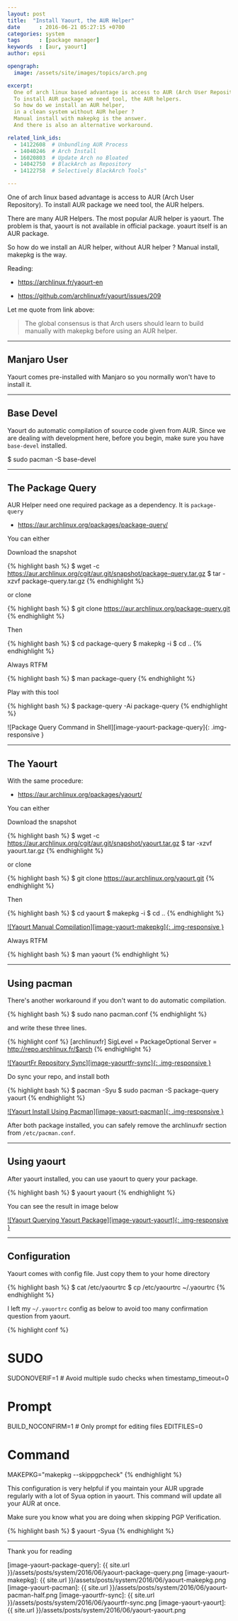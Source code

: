 ```yaml
---
layout: post
title:  "Install Yaourt, the AUR Helper"
date      : 2016-06-21 05:27:15 +0700
categories: system
tags      : [package manager]
keywords  : [aur, yaourt]
author: epsi

opengraph:
  image: /assets/site/images/topics/arch.png

excerpt:
  One of arch linux based advantage is access to AUR (Arch User Repository).
  To install AUR package we need tool, the AUR helpers.
  So how do we install an AUR helper, 
  in a clean system without AUR helper ?
  Manual install with makepkg is the answer.
  And there is also an alternative workaround.

related_link_ids:
  - 14122608  # Unbundling AUR Process 
  - 14040246  # Arch Install
  - 16020803  # Update Arch no Bloated  
  - 14042750  # BlackArch as Repository
  - 14122758  # Selectively BlackArch Tools" 

---
```


One of arch linux based advantage is access to AUR (Arch User Repository).
To install AUR package we need tool, the AUR helpers.

There are many AUR Helpers.
The most popular AUR helper is yaourt.
The problem is that, yaourt is not available in official package.
yoaurt itself is an AUR package.

So how do we install an AUR helper, without AUR helper ?
Manual install, makepkg is the way.

Reading:

* <https://archlinux.fr/yaourt-en>

* <https://github.com/archlinuxfr/yaourt/issues/209>

Let me quote from link above:

> The global consensus is that 
> Arch users should learn to build manually 
> with makepkg before using an AUR helper.

-- -- --

## Manjaro User

Yaourt comes pre-installed with Manjaro so you normally won't have to install it.

-- -- --

## Base Devel

Yaourt do automatic compilation of source code given from AUR.
Since we are dealing with development here, before you begin,
make sure you have <code>base-devel</code> installed.

$ sudo pacman -S base-devel

-- -- --

## The Package Query

AUR Helper need one required package as a dependency.
It is <code>package-query</code>

* <https://aur.archlinux.org/packages/package-query/>

You can either

Download the snapshot

{% highlight bash %}
$ wget -c https://aur.archlinux.org/cgit/aur.git/snapshot/package-query.tar.gz
$ tar -xzvf package-query.tar.gz 
{% endhighlight %}

or clone

{% highlight bash %}
$ git clone https://aur.archlinux.org/package-query.git
{% endhighlight %}

Then

{% highlight bash %}
$ cd package-query
$ makepkg -i
$ cd ..
{% endhighlight %}

Always RTFM

{% highlight bash %}
$ man package-query
{% endhighlight %}

Play with this tool

{% highlight bash %}
$ package-query -Ai package-query
{% endhighlight %}

![Package Query Command in Shell][image-yaourt-package-query]{: .img-responsive }

-- -- --

## The Yaourt

With the same procedure:

* <https://aur.archlinux.org/packages/yaourt/>

You can either

Download the snapshot

{% highlight bash %}
$ wget -c https://aur.archlinux.org/cgit/aur.git/snapshot/yaourt.tar.gz
$ tar -xzvf yaourt.tar.gz
{% endhighlight %}

or clone

{% highlight bash %}
$ git clone https://aur.archlinux.org/yaourt.git
{% endhighlight %}

Then

{% highlight bash %}
$ cd yaourt
$ makepkg -i
$ cd ..
{% endhighlight %}

[![Yaourt Manual Compilation][image-yaourt-makepkg]{: .img-responsive }][photo-yaourt-makepkg]

Always RTFM

{% highlight bash %}
$ man yaourt
{% endhighlight %}

-- -- --

## Using pacman

There's another workaround if you don't want to do automatic compilation.

{% highlight bash %}
 $ sudo nano pacman.conf
{% endhighlight %}

and write these three lines.

{% highlight conf %}
[archlinuxfr]
SigLevel = PackageOptional
Server = http://repo.archlinux.fr/$arch
{% endhighlight %}

[![YaourtFr Repository Sync][image-yaourtfr-sync]{: .img-responsive }][photo-yaourt-sync]

Do sync your repo, and install both

{% highlight bash %}
$ pacman -Syu
$ sudo pacman -S package-query yaourt
{% endhighlight %}

[![Yaourt Install Using Pacman][image-yaourt-pacman]{: .img-responsive }][photo-yaourt-pacman]

After both package installed,
you can safely remove the archlinuxfr section from <code class="code-file">/etc/pacman.conf</code>.

-- -- --

## Using yaourt

After yaourt installed,
you can use yaourt to query your package.

{% highlight bash %}
$ yaourt yaourt
{% endhighlight %}

You can see the result in image below

[![Yaourt Querying Yaourt Package][image-yaourt-yaourt]{: .img-responsive }][photo-yaourt-yaourt]

-- -- --

## Configuration

Yaourt comes with config file.
Just copy them to your home directory

{% highlight bash %}
$ cat /etc/yaourtrc
$ cp /etc/yaourtrc ~/.yaourtrc
{% endhighlight %}

I left my <code class="code-file">~/.yauortrc</code> config as below to avoid
too many confirmation question from yaourt.

{% highlight conf %}
# SUDO
SUDONOVERIF=1      # Avoid multiple sudo checks when timestamp_timeout=0

# Prompt
BUILD_NOCONFIRM=1  # Only prompt for editing files
EDITFILES=0

# Command
MAKEPKG="makepkg --skippgpcheck"
{% endhighlight %}

This configuration is very helpful
if you maintain your AUR upgrade regularly
with a lot of Syua option in yaourt.
This command will update all your AUR at once.

Make sure you know what you are doing when skipping PGP Verification.

{% highlight bash %}
$ yaourt -Syua
{% endhighlight %}

-- -- --

Thank you for reading


[//]: <> ( -- -- -- links below -- -- -- )

[image-yaourt-package-query]: {{ site.url }}/assets/posts/system/2016/06/yaourt-package-query.png
[image-yaourt-makepkg]: {{ site.url }}/assets/posts/system/2016/06/yaourt-makepkg.png
[image-yaourt-pacman]:  {{ site.url }}/assets/posts/system/2016/06/yaourt-pacman-half.png
[image-yaourtfr-sync]:  {{ site.url }}/assets/posts/system/2016/06/yaourtfr-sync.png
[image-yaourt-yaourt]:  {{ site.url }}/assets/posts/system/2016/06/yaourt-yaourt.png

[photo-yaourt-makepkg]: https://photos.google.com/album/AF1QipOI-OvBHZtRX5saQhwM3h7JWm32xboQ5aCs5fLr/photo/AF1QipOVqc1s0UzjD3vCFTQsH60Ixy2Wuqv0imn9G-My
[photo-yaourt-pacman]:  https://photos.google.com/album/AF1QipOI-OvBHZtRX5saQhwM3h7JWm32xboQ5aCs5fLr/photo/AF1QipMtI5c045Eo7JdxrLeT_V6f4I_OL7QuCPp9Fj1G
[photo-yaourt-sync]:    https://photos.google.com/album/AF1QipOI-OvBHZtRX5saQhwM3h7JWm32xboQ5aCs5fLr/photo/AF1QipMcfesFCPt3TXMTVR9ga0gmh7K0YWYnOwG_9Q-k
[photo-yaourt-yaourt]:  https://photos.google.com/album/AF1QipOI-OvBHZtRX5saQhwM3h7JWm32xboQ5aCs5fLr/photo/AF1QipOS04CSeZ8i6hibmsqeaObz7O-sveNtsiolkbe1



